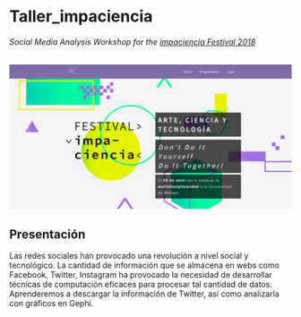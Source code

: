 # Taller_impaciencia
###### Social Media Analysis Workshop for the [impaciencia Festival 2018](http://www.impaciencia.org/festival/)

[![alt text](https://github.com/anavaldi/Taller_impaciencia/blob/master/portada.png "Portada")](http://www.impaciencia.org/festival/)

## Presentación 

Las redes sociales han provocado una revolución a nivel social y tecnológico. La
cantidad de información que se almacena en webs como Facebook, Twitter,
Instagram ha provocado la necesidad de desarrollar técnicas de computación
eficaces para procesar tal cantidad de datos. Aprenderemos a descargar la
información de Twitter, así como analizarla con gráficos en Gephi.

